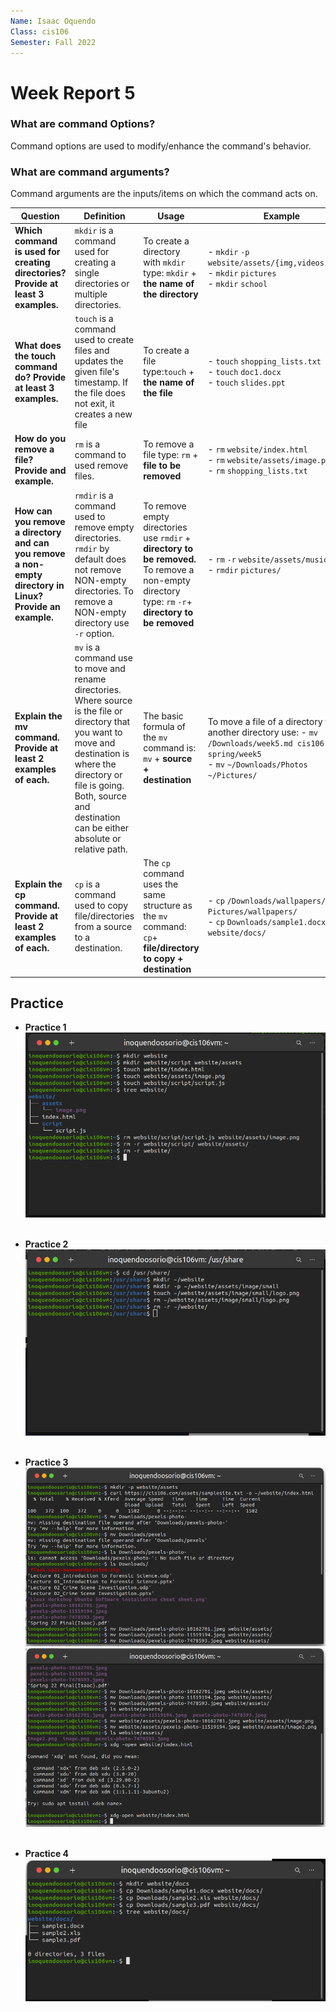 ```yaml
---
Name: Isaac Oquendo
Class: cis106
Semester: Fall 2022
---
```


# Week Report 5

### What are command Options?
Command options are used to modify/enhance the command's behavior.

### What are command arguments?
Command arguments are the inputs/items on which the command acts on.



| Question | Definition | Usage | Example |
| ----- | ----- | ----- | ----- |
| **Which command is used for creating directories? Provide at least 3 examples.** |`mkdir` is a command used for creating a single directories or multiple directories.| To create a directory with `mkdir` type: `mkdir` + **the name of the directory** | - `mkdir` `-p` `website/assets/{img,videos,music}` <br> - `mkdir` `pictures` <br>- `mkdir` `school` |
| **What does the touch command do? Provide at least 3 examples.** | `touch` is a command used to create files and updates the given file's timestamp. If the file does not exit, it creates a new file | To create a file type:`touch` + **the name of the file** | - `touch` `shopping_lists.txt ` <br> - `touch` `doc1.docx` <br> - `touch` `slides.ppt` |
| **How do you remove a file? Provide and example.** | `rm` is a command to used remove files. | To remove a file type: `rm` + **file to be removed** | - `rm` `website/index.html` <br> - `rm`  `website/assets/image.png` <br> - `rm` `shopping_lists.txt`|
| **How can you remove a directory and can you remove a non-empty directory in Linux? Provide an example.** |`rmdir` is a command used to remove empty directories. `rmdir` by default does not remove NON-empty directories. To remove a NON-empty directory use `-r` option. | To remove empty directories use `rmdir` + **directory to be removed.** To remove a non-empty directory type: `rm` `-r`+ **directory to be removed**  |- `rm` `-r` `website/assets/music/` <br> - `rmdir` `pictures/`  |
| **Explain the mv command. Provide at least 2 examples of each.** |`mv` is a command use to move and rename directories. Where source is the file or directory that you want to move and destination is where the directory or file is going. Both, source and destination can be either absolute or relative path. | The basic formula of the `mv` command is: `mv` + **source + destination** | To move a file of a directory to another directory use: - `mv` `/Downloads/week5.md cis106-spring/week5` <br> - `mv` `~/Downloads/Photos ~/Pictures/` |
| **Explain the cp command. Provide at least 2 examples of each.** |`cp` is a command used to copy file/directories from a source to a destination. | The `cp` command uses the same structure as the `mv` command: `cp`+ **file/directory to copy + destination** | - `cp` `/Downloads/wallpapers/ Pictures/wallpapers/` <br> - `cp` `Downloads/sample1.docx` `website/docs/` |



## Practice 
 - **Practice 1**
 ![p1.1](p1.1.png)<br><br>

- **Practice 2**
  ![p2.1](p2.1.png)<br><br>
  
- **Practice 3**
  ![p3.1](p3.1.png)<br>
  ![p3.2](p3.2.png)<br><br>
  
- **Practice 4**
  ![p4.1](p4.1.png)
  